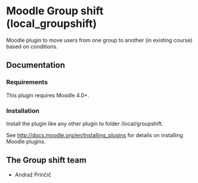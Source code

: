 # Moodle Group shift (local_groupshift)

Moodle plugin to move users from one group to another (in existing course) based on conditions.

## Documentation

### Requirements

This plugin requires Moodle 4.0+.

### Installation

Install the plugin like any other plugin to folder /local/groupshift.

See http://docs.moodle.org/en/Installing_plugins for details on installing Moodle plugins.

## The Group shift team
- Andraž Prinčič
